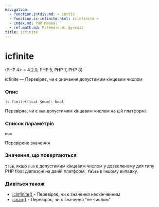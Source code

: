 ```yaml
---
navigation:
  - function.intdiv.md: « intdiv
  - function.is-infinite.html: ісinfinite »
  - index.md: PHP Manual
  - ref.math.md: Математичні функції
title: ісfinite
---
```

# ісfinite

(PHP 4> = 4.2.0, PHP 5, PHP 7, PHP 8)

ісfinite — Перевіряє, чи є значення допустимим кінцевим числом

### Опис

```methodsynopsis
is_finite(float $num): bool
```

Перевіряє, чи є `num` допустимим кінцевим числом на цій платформі.

### Список параметрів

`num`

Перевірене значення

### Значення, що повертаються

**`true`**, якщо `num` є допустимим кінцевим числом у дозволеному для типу PHP float діапазоні на даній платформі, **`false`** в іншому випадку.

### Дивіться також

-   [ісinfinite()](function.is-infinite.html) - Перевіряє, чи є значення нескінченним
-   [ісnan()](function.is-nan.html) - Перевіряє, чи є значення "не числом"
